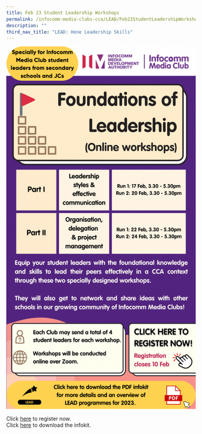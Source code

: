 ```yaml
---
title: Feb 23 Student Leadership Workshops
permalink: /infocomm-media-clubs-cca/LEAD/Feb23StudentLeadershipWorkshops/
description: ""
third_nav_title: "LEAD: Hone Leadership Skills"
---
```

![](/images/Icmclub/Foundations%20of%20Leadership%20(Part%20I%20and%20II).png)


Click [here](https://form.gov.sg/63b68a8929bd45001128d4ee) to register now.  
Click [here](https://go.gov.sg/lead2023feb) to download the infokit.